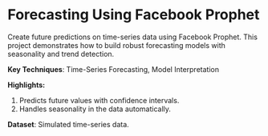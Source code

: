 # **Forecasting Using Facebook Prophet**

Create future predictions on time-series data using Facebook Prophet. This project demonstrates how to build robust forecasting models with seasonality and trend detection.

**Key Techniques**: Time-Series Forecasting, Model Interpretation

**Highlights:**

1. Predicts future values with confidence intervals.
2. Handles seasonality in the data automatically.

**Dataset**: Simulated time-series data.
